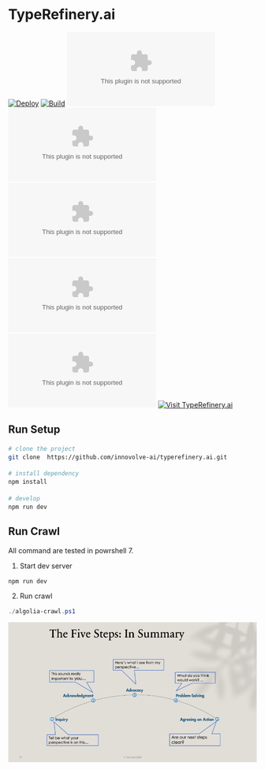 # TypeRefinery.ai

[![Deploy](https://github.com/innovolve-ai/typerefinery.ai/actions/workflows/deploy.yml/badge.svg)](https://github.com/innovolve-ai/typerefinery.ai/actions/workflows/deploy.yml)
[![Build](https://github.com/innovolve-ai/typerefinery.ai/actions/workflows/build.yml/badge.svg)](https://github.com/innovolve-ai/typerefinery.ai/actions/workflows/build.yml)
[![github license](https://img.shields.io/github/license/innovolve-ai/typerefinery.ai)](https://github.com/innovolve-ai/typerefinery.ai)
[![github issues](https://img.shields.io/github/issues/innovolve-ai/typerefinery.ai)](https://github.com/innovolve-ai/typerefinery.ai)
[![github last commit](https://img.shields.io/github/last-commit/innovolve-ai/typerefinery.ai)](https://github.com/innovolve-ai/typerefinery.ai)
[![github repo size](https://img.shields.io/github/repo-size/innovolve-ai/typerefinery.ai)](https://github.com/innovolve-ai/typerefinery.ai)
[![github repo size](https://img.shields.io/github/languages/code-size/innovolve-ai/typerefinery.ai)](https://github.com/innovolve-ai/typerefinery.ai)
[![Visit TypeRefinery.ai](https://img.shields.io/badge/visit-typerefinery.ai-brightgreen)](https://typerefinery.ai/)

## Run Setup

```sh
# clone the project
git clone  https://github.com/innovolve-ai/typerefinery.ai.git

# install dependency
npm install

# develop
npm run dev
```

## Run Crawl

All command are tested in powrshell 7.

1. Start dev server

```powershell
npm run dev
```

2. Run crawl

```powershell
./algolia-crawl.ps1
```

<img src="./images/demo.png">
